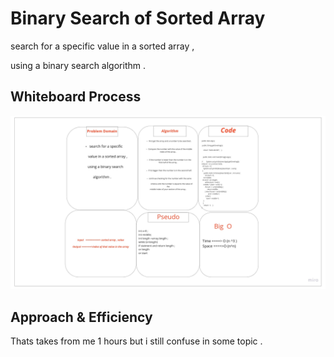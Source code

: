 # Binary Search of Sorted Array
search for a specific value in a sorted array ,

using a binary search algorithm .



## Whiteboard Process
![array-insert-shift](./sorted/sorted.jpg)

## Approach & Efficiency
Thats takes from me 1 hours but i still confuse in some topic .